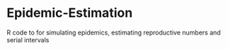 # Epidemic-Estimation
R code to for simulating epidemics, estimating reproductive numbers and serial intervals
